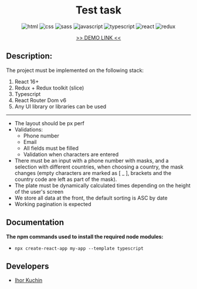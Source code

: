 <h1 align="center">
  Test task
</h1>

<p align="center">
  <img src="https://img.shields.io/badge/-html-red" alt="html">
  <img src="https://img.shields.io/badge/-css-blue" alt="css">
  <img src="https://img.shields.io/badge/-sass/scss-violet" alt="sass">
  <img src="https://img.shields.io/badge/-javascript-yellow" alt="javascript">
  <img src="https://img.shields.io/badge/-typescript-blue" alt="typescript">
  <img src="https://img.shields.io/badge/-react-cyan" alt="react">
  <img src="https://img.shields.io/badge/-redux-purple" alt="redux">
</p>

<p align="center">
  <a href="https://ik-web.github.io/obliksoft_testing">
    >> DEMO LINK <<
  </a> 
</p>

## Description:

The project must be implemented on the following stack:
1. React 16+
2. Redux + Redux toolkit (slice)
3. Typescript
4. React Router Dom v6
5. Any UI library or libraries can be used
---
- The layout should be px perf
- Validations:
  - Phone number
  - Email
  - All fields must be filled
  - Validation when characters are entered
- There must be an input with a phone number with masks, and a selection with different countries, when choosing a country, the mask changes (empty characters are marked as [ _ ], brackets and the country code are left as part of the mask).
- The plate must be dynamically calculated times depending on the height of the user's screen
- We store all data at the front, the default sorting is ASC by date
- Working pagination is expected

## Documentation

**The npm commands used to install the required node modules:**
- `npx create-react-app my-app --template typescript`

## Developers

- [Ihor Kuchin](https://github.com/ik-web)
